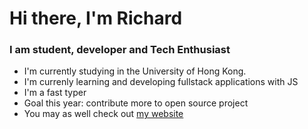 # Hi there, I'm Richard


### I am student, developer and Tech Enthusiast
- I'm currently studying in the University of Hong Kong.
- I'm currenly learning and developing fullstack applications with JS
- I'm a fast typer
- Goal this year: contribute more to open source project
- You may as well check out [my website](https://manyan-chan.github.io/)

